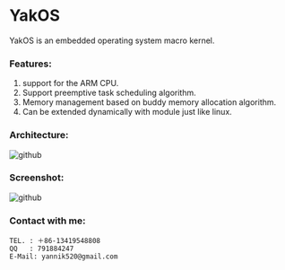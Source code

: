 YakOS
==========

YakOS is an embedded operating system macro kernel.

### Features:
1. support for the ARM CPU.
2. Support preemptive task scheduling algorithm.
3. Memory management based on buddy memory allocation algorithm.
4. Can be extended dynamically with module just like linux.

### Architecture:
![github](http://raw.github.com/yannik520/YakOS/master/documents/arch.png "github")
### Screenshot:
![github](http://raw.github.com/yannik520/YakOS/master/documents/screenshot.png "github")

### Contact with me:
    TEL. : ＋86-13419548808
    QQ   : 791884247
    E-Mail: yannik520@gmail.com


